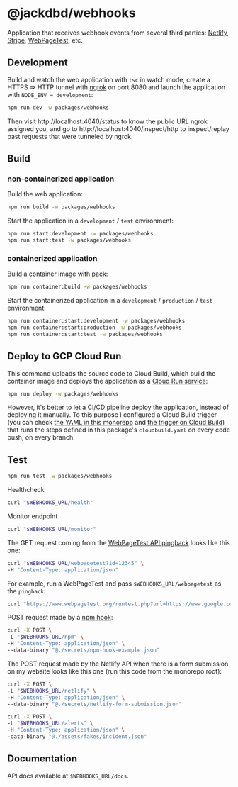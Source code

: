 # @jackdbd/webhooks

Application that receives webhook events from several third parties: [Netlify](https://docs.netlify.com/site-deploys/post-processing/form-detection/#outgoing-webhooks), [Stripe](https://stripe.com/docs/webhooks), [WebPageTest](https://docs.webpagetest.org/api/reference), etc.

## Development

Build and watch the web application with `tsc` in watch mode, create a HTTPS => HTTP tunnel with [ngrok](https://ngrok.com/) on port 8080 and launch the application with `NODE_ENV = development`:

```sh
npm run dev -w packages/webhooks
```

Then visit http://localhost:4040/status to know the public URL ngrok assigned you, and go to http://localhost:4040/inspect/http to inspect/replay past requests that were tunneled by ngrok.

## Build

### non-containerized application

Build the web application:

```sh
npm run build -w packages/webhooks
```

Start the application in a `development` / `test` environment:

```sh
npm run start:development -w packages/webhooks
npm run start:test -w packages/webhooks
```

### containerized application

Build a container image with [pack](https://buildpacks.io/docs/tools/pack):

```sh
npm run container:build -w packages/webhooks
```

Start the containerized application in a `development` / `production` / `test` environment:

```sh
npm run container:start:development -w packages/webhooks
npm run container:start:production -w packages/webhooks
npm run container:start:test -w packages/webhooks
```

## Deploy to GCP Cloud Run

This command uploads the source code to Cloud Build, which build the container image and deploys the application as a [Cloud Run service](https://console.cloud.google.com/run?project=prj-kitchen-sin):

```sh
npm run deploy -w packages/webhooks
```

However, it's better to let a CI/CD pipeline deploy the application, instead of deploying it manually. To this purpose I configured a Cloud Build trigger (you can check [the YAML in this monorepo](../../cloud-build/triggers/git-push-github-repo-any-branch.yaml) and [the trigger on Cloud Build](https://console.cloud.google.com/cloud-build/triggers?project=prj-kitchen-sink)) that runs the steps defined in this package's `cloudbuild.yaml` on every code push, on every branch.

## Test

```sh
npm run test -w packages/webhooks
```

Healthcheck

```sh
curl "$WEBHOOKS_URL/health"
```

Monitor endpoint

```sh
curl "$WEBHOOKS_URL/monitor"
```

The GET request coming from the [WebPageTest API pingback](https://docs.webpagetest.org/api/reference/#full-list-of-parameters) looks like this one:

```sh
curl "$WEBHOOKS_URL/webpagetest?id=12345" \
-H "Content-Type: application/json"
```

For example, run a WebPageTest and pass `$WEBHOOKS_URL/webpagetest` as the `pingback`:

```sh
curl "https://www.webpagetest.org/runtest.php?url=https://www.google.com/&k=${WEBPAGETEST_API_KEY}&pingback=${WEBHOOKS_URL}/webpagetest&f=json" | jq
```

POST request made by a [npm hook](https://docs.npmjs.com/cli/v8/commands/npm-hook):

```sh
curl -X POST \
-L "$WEBHOOKS_URL/npm" \
-H "Content-Type: application/json" \
--data-binary "@./secrets/npm-hook-example.json"
```

The POST request made by the Netlify API when there is a form submission on my website looks like this one (run this code from the monorepo root):

```sh
curl -X POST \
-L "$WEBHOOKS_URL/netlify" \
-H "Content-Type: application/json" \
--data-binary "@./secrets/netlify-form-submission.json"
```

```sh
curl -X POST \
-L "$WEBHOOKS_URL/alerts" \
-H "Content-Type: application/json" \
-data-binary "@./assets/fakes/incident.json"
```

## Documentation

API docs available at `$WEBHOOKS_URL/docs`.
